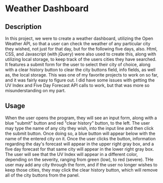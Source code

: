 # Weather Dashboard

## Description

In this project, we were to create a weather dashboard, utilizing the Open Weather API, so that a user can check the weather of any particular city they wished, not just for that day, but for the following five days, also.  Html, CSS, and Javascript (with jQuery) were also used to create this, along with utilizing local storage, to keep track of the users cities they have searched.  It features a submit form for the user to select their city of choice, along with a clear history button to clear the city buttons field, info fields, as well as, the local storage.  This was one of my favorite projects to work on so far, and it was fairly easy to figure out.  I did have some issues with getting the UV Index and Five Day Forecast API calls to work, but that was more so misunderstanding on my part.

## Usage

When the user opens the program, they will see an input form, along with a blue "submit" button and red "clear history" button, to the left.  The user may type the name of any city they wish, into the input line and then click the submit button.  Once doing so, a blue button will appear below with the name of the entered city on it.  Once the user clicks the button, information regarding the day's forecast will appear in the upper right gray box, and a five day forecast for that same city will appear in the lower right gray box.  The user will see that the UV Index will appear in a different color, depending on the severity, ranging from green (low), to red (severe).  THe user may add any city through the form, and if the user no longer wishes to keep those cities, they may click the clear history button, which will remove all of the city buttons from the panel.
